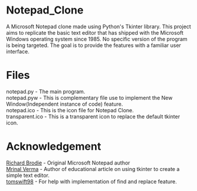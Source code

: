 # Notepad_Clone
A  Microsoft Notepad clone made using Python's Tkinter library.
This project aims to replicate the basic text editor that has shipped with the Microsoft Windows operating system since 1985. No specific version of the program is being targeted. The goal is to provide the features with a familiar user interface.

# Files
notepad.py - The main program.  
notepad.pyw - This is complementary file use to implement the New Window(Independent instance of code) feature.  
notepad.ico - This is the icon file for Notepad Clone.  
transparent.ico - This is a transparent icon to replace the default tkinter icon.  

# Acknowledgement
[Richard Brodie](https://en.wikipedia.org/wiki/Richard_Brodie_(programmer)/) - Original Microsoft Notepad author  
[Mrinal Verma](https://www.geeksforgeeks.org/make-notepad-using-tkinter/) - Author of educational article on using tkinter to create a simple text editor.  
[tomswift98](https://github.com/tomswift98/notepad/blob/master/README.md) - For help with implementation of find and replace feature.  

